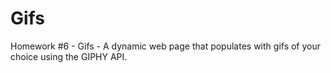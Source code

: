 # Gifs
Homework #6 - Gifs - A dynamic web page that populates with gifs of your choice using the GIPHY API.

